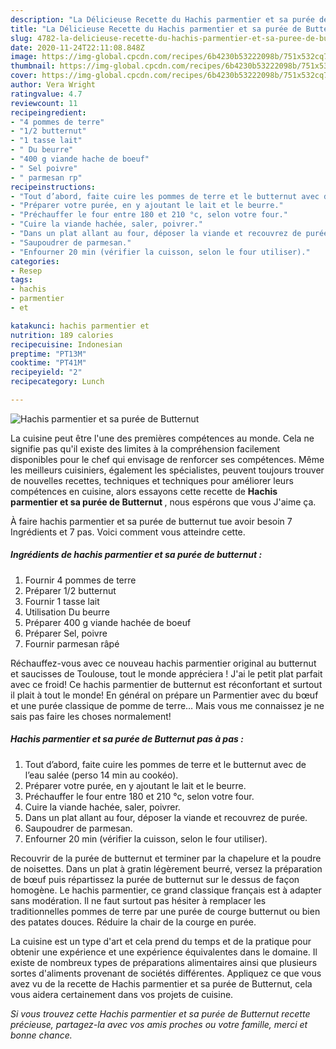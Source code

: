 ```yaml
---
description: "La Délicieuse Recette du Hachis parmentier et sa purée de Butternut"
title: "La Délicieuse Recette du Hachis parmentier et sa purée de Butternut"
slug: 4782-la-delicieuse-recette-du-hachis-parmentier-et-sa-puree-de-butternut
date: 2020-11-24T22:11:08.848Z
image: https://img-global.cpcdn.com/recipes/6b4230b53222098b/751x532cq70/hachis-parmentier-et-sa-puree-de-butternut-photo-principale-de-la-recette.jpg
thumbnail: https://img-global.cpcdn.com/recipes/6b4230b53222098b/751x532cq70/hachis-parmentier-et-sa-puree-de-butternut-photo-principale-de-la-recette.jpg
cover: https://img-global.cpcdn.com/recipes/6b4230b53222098b/751x532cq70/hachis-parmentier-et-sa-puree-de-butternut-photo-principale-de-la-recette.jpg
author: Vera Wright
ratingvalue: 4.7
reviewcount: 11
recipeingredient:
- "4 pommes de terre"
- "1/2 butternut"
- "1 tasse lait"
- " Du beurre"
- "400 g viande hache de boeuf"
- " Sel poivre"
- " parmesan rp"
recipeinstructions:
- "Tout d’abord, faite cuire les pommes de terre et le butternut avec de l’eau salée (perso 14 min au cookéo)."
- "Préparer votre purée, en y ajoutant le lait et le beurre."
- "Préchauffer le four entre 180 et 210 °c, selon votre four."
- "Cuire la viande hachée, saler, poivrer."
- "Dans un plat allant au four, déposer la viande et recouvrez de purée."
- "Saupoudrer de parmesan."
- "Enfourner 20 min (vérifier la cuisson, selon le four utiliser)."
categories:
- Resep
tags:
- hachis
- parmentier
- et

katakunci: hachis parmentier et 
nutrition: 189 calories
recipecuisine: Indonesian
preptime: "PT13M"
cooktime: "PT41M"
recipeyield: "2"
recipecategory: Lunch

---
```



![Hachis parmentier et sa purée de Butternut](https://img-global.cpcdn.com/recipes/6b4230b53222098b/751x532cq70/hachis-parmentier-et-sa-puree-de-butternut-photo-principale-de-la-recette.jpg)

La cuisine peut être l'une des premières compétences au monde. Cela ne signifie pas qu'il existe des limites à la compréhension facilement disponibles pour le chef qui envisage de renforcer ses compétences. Même les meilleurs cuisiniers, également les spécialistes, peuvent toujours trouver de nouvelles recettes, techniques et techniques pour améliorer leurs compétences en cuisine, alors essayons cette recette de <strong> Hachis parmentier et sa purée de Butternut </strong>, nous espérons que vous J'aime ça.

<!--inarticleads1-->

À faire hachis parmentier et sa purée de butternut tue avoir besoin 7 Ingrédients et 7 pas. Voici comment vous atteindre cette.

##### Ingrédients de hachis parmentier et sa purée de butternut :

1. Fournir 4 pommes de terre
1. Préparer 1/2 butternut
1. Fournir 1 tasse lait
1. Utilisation  Du beurre
1. Préparer 400 g viande hachée de boeuf
1. Préparer  Sel, poivre
1. Fournir  parmesan râpé


Réchauffez-vous avec ce nouveau hachis parmentier original au butternut et saucisses de Toulouse, tout le monde appréciera ! J&#39;ai le petit plat parfait avec ce froid! Ce hachis parmentier de butternut est réconfortant et surtout il plait à tout le monde! En général on prépare un Parmentier avec du bœuf et une purée classique de pomme de terre… Mais vous me connaissez je ne sais pas faire les choses normalement! 

<!--inarticleads2-->

##### Hachis parmentier et sa purée de Butternut pas à pas :

1. Tout d’abord, faite cuire les pommes de terre et le butternut avec de l’eau salée (perso 14 min au cookéo).
1. Préparer votre purée, en y ajoutant le lait et le beurre.
1. Préchauffer le four entre 180 et 210 °c, selon votre four.
1. Cuire la viande hachée, saler, poivrer.
1. Dans un plat allant au four, déposer la viande et recouvrez de purée.
1. Saupoudrer de parmesan.
1. Enfourner 20 min (vérifier la cuisson, selon le four utiliser).


Recouvrir de la purée de butternut et terminer par la chapelure et la poudre de noisettes. Dans un plat à gratin légèrement beurré, versez la préparation de bœuf puis répartissez la purée de butternut sur le dessus de façon homogène. Le hachis parmentier, ce grand classique français est à adapter sans modération. Il ne faut surtout pas hésiter à remplacer les traditionnelles pommes de terre par une purée de courge butternut ou bien des patates douces. Réduire la chair de la courge en purée. 

<!--inarticleads1-->

<p>
La cuisine est un type d'art et cela prend du temps et de la pratique pour obtenir une expérience et une expérience équivalentes dans le domaine. Il existe de nombreux types de préparations alimentaires ainsi que plusieurs sortes d'aliments provenant de sociétés différentes. Appliquez ce que vous avez vu de la recette de Hachis parmentier et sa purée de Butternut, cela vous aidera certainement dans vos projets de cuisine.
</p>

<p>
<i>Si vous trouvez cette Hachis parmentier et sa purée de Butternut recette précieuse, partagez-la avec vos amis proches ou votre famille, merci et bonne chance.</i>
</p>
